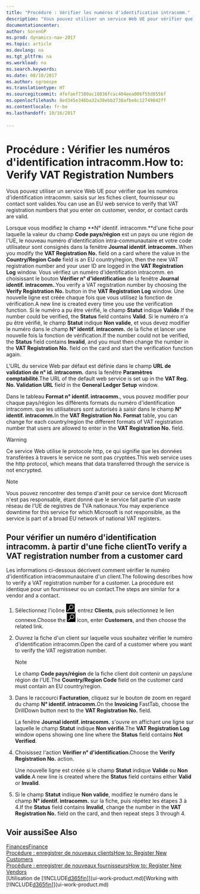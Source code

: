 ```yaml
---
title: "Procédure : Vérifier les numéros d'identification intracomm."
description: "Vous pouvez utiliser un service Web UE pour vérifier que les numéros d'identification intracomm. saisis sur les fiches client, fournisseur ou contact sont valides."
documentationcenter: 
author: SorenGP
ms.prod: dynamics-nav-2017
ms.topic: article
ms.devlang: na
ms.tgt_pltfrm: na
ms.workload: na
ms.search.keywords: 
ms.date: 08/10/2017
ms.author: sgroespe
ms.translationtype: HT
ms.sourcegitcommit: 4fefaef7380ac10836fcac404eea006f55d8556f
ms.openlocfilehash: 8ed345e346ba32a38ebb2738afbe6c12749842ff
ms.contentlocale: fr-be
ms.lasthandoff: 10/16/2017

---
```

# <a name="how-to-verify-vat-registration-numbers"></a><span data-ttu-id="f9c81-103">Procédure : Vérifier les numéros d'identification intracomm.</span><span class="sxs-lookup"><span data-stu-id="f9c81-103">How to: Verify VAT Registration Numbers</span></span>
<span data-ttu-id="f9c81-104">Vous pouvez utiliser un service Web UE pour vérifier que les numéros d'identification intracomm. saisis sur les fiches client, fournisseur ou contact sont valides.</span><span class="sxs-lookup"><span data-stu-id="f9c81-104">You can use an EU web service to verify that VAT registration numbers that you enter on customer, vendor, or contact cards are valid.</span></span>  

 <span data-ttu-id="f9c81-105">Lorsque vous modifiez le champ **N° identif. intracomm.**d'une fiche pour laquelle la valeur du champ **Code pays/région** est un pays ou une région de l'UE, le nouveau numéro d'identification intra-communautaire et votre code utilisateur sont consignés dans la fenêtre **Journal identif. intracomm.**.</span><span class="sxs-lookup"><span data-stu-id="f9c81-105">When you modify the **VAT Registration No.** field on a card where the value in the **Country/Region Code** field is an EU country/region, then the new VAT registration number and your user ID are logged in the **VAT Registration Log** window.</span></span> <span data-ttu-id="f9c81-106">Vous vérifiez un numéro d'identification intracomm. en choisissant le bouton **Vérifier n° d'identification** de la fenêtre **Journal identif. intracomm.**.</span><span class="sxs-lookup"><span data-stu-id="f9c81-106">You verify a VAT registration number by choosing the **Verify Registration No.** button in the **VAT Registration Log** window.</span></span> <span data-ttu-id="f9c81-107">Une nouvelle ligne est créée chaque fois que vous utilisez la fonction de vérification.</span><span class="sxs-lookup"><span data-stu-id="f9c81-107">A new line is created every time you use the verification function.</span></span> <span data-ttu-id="f9c81-108">Si le numéro a pu être vérifié, le champ **Statut** indique **Valide**.</span><span class="sxs-lookup"><span data-stu-id="f9c81-108">If the number could be verified, the **Status** field contains **Valid**.</span></span> <span data-ttu-id="f9c81-109">Si le numéro n'a pu être vérifié, le champ **Statut** indique **Non valide**, et vous devez modifier le numéro dans le champ **N° identif. intracomm.** de la fiche et lancer une nouvelle fois la fonction de vérification.</span><span class="sxs-lookup"><span data-stu-id="f9c81-109">If the number could not be verified, the **Status** field contains **Invalid**, and you must then change the number in the **VAT Registration No.** field on the card and start the verification function again.</span></span>  

 <span data-ttu-id="f9c81-110">L'URL du service Web par défaut est définie dans le champ **URL de validation de n° id. intracomm.** dans la fenêtre **Paramètres comptabilité**.</span><span class="sxs-lookup"><span data-stu-id="f9c81-110">The URL of the default web service is set up in the **VAT Reg. No. Validation URL** field in the **General Ledger Setup** window.</span></span>  

 <span data-ttu-id="f9c81-111">Dans le tableau **Format n° identif. intracomm.**, vous pouvez modifier pour chaque pays/région les différents formats du numéro d'identification intracomm. que les utilisateurs sont autorisés à saisir dans le champ **N° identif. intracomm.**</span><span class="sxs-lookup"><span data-stu-id="f9c81-111">In the **VAT Registration No. Format** table, you can change for each country/region the different formats of VAT registration number that users are allowed to enter in the **VAT Registration No.** field.</span></span>  

> [!WARNING]  
>  <span data-ttu-id="f9c81-112">Ce service Web utilise le protocole http, ce qui signifie que les données transférées à travers le service ne sont pas cryptées.</span><span class="sxs-lookup"><span data-stu-id="f9c81-112">This web service uses the http protocol, which means that data transferred through the service is not encrypted.</span></span>  

> [!NOTE]  
>  <span data-ttu-id="f9c81-113">Vous pouvez rencontrer des temps d'arrêt pour ce service dont Microsoft n'est pas responsable, étant donné que le service fait partie d'un vaste réseau de l'UE de registres de TVA nationaux.</span><span class="sxs-lookup"><span data-stu-id="f9c81-113">You may experience downtime for this service for which Microsoft is not responsible, as the service is part of a broad EU network of national VAT registers.</span></span>  

## <a name="to-verify-a-vat-registration-number-from-a-customer-card"></a><span data-ttu-id="f9c81-114">Pour vérifier un numéro d'identification intracomm. à partir d'une fiche client</span><span class="sxs-lookup"><span data-stu-id="f9c81-114">To verify a VAT registration number from a customer card</span></span>  
<span data-ttu-id="f9c81-115">Les informations ci-dessous décrivent comment vérifier le numéro d'identification intracommunautaire d'un client.</span><span class="sxs-lookup"><span data-stu-id="f9c81-115">The following describes how to verify a VAT registration number for a customer.</span></span> <span data-ttu-id="f9c81-116">La procédure est identique pour un fournisseur ou un contact.</span><span class="sxs-lookup"><span data-stu-id="f9c81-116">The steps are similar for a vendor and a contact.</span></span>   
1.  <span data-ttu-id="f9c81-117">Sélectionnez l'icône ![Page ou état pour la recherche](media/ui-search/search_small.png "Page ou état pour la recherche"), entrez **Clients**, puis sélectionnez le lien connexe.</span><span class="sxs-lookup"><span data-stu-id="f9c81-117">Choose the ![Search for Page or Report](media/ui-search/search_small.png "Search for Page or Report icon") icon, enter **Customers**, and then choose the related link.</span></span>  

2.  <span data-ttu-id="f9c81-118">Ouvrez la fiche d'un client sur laquelle vous souhaitez vérifier le numéro d'identification intracomm.</span><span class="sxs-lookup"><span data-stu-id="f9c81-118">Open the card of a customer where you want to verify the VAT registration number.</span></span>  

    > [!NOTE]  
    >  <span data-ttu-id="f9c81-119">Le champ **Code pays/région** de la fiche client doit contenir un pays/une région de l'UE.</span><span class="sxs-lookup"><span data-stu-id="f9c81-119">The **Country/Region Code** field on the customer card must contain an EU country/region.</span></span>  
3.  <span data-ttu-id="f9c81-120">Dans le raccourci **Facturation**, cliquez sur le bouton de zoom en regard du champ **N° identif. intracomm.**</span><span class="sxs-lookup"><span data-stu-id="f9c81-120">On the **Invoicing** FastTab, choose the DrillDown button next to the **VAT Registration No.** field.</span></span>  

    <span data-ttu-id="f9c81-121">La fenêtre **Journal identif. intracomm.** s'ouvre en affichant une ligne sur laquelle le champ **Statut** indique **Non vérifié**.</span><span class="sxs-lookup"><span data-stu-id="f9c81-121">The **VAT Registration Log** window opens showing one line where the **Status** field contains **Not Verified**.</span></span>  
4.  <span data-ttu-id="f9c81-122">Choisissez l'action **Vérifier n° d'identification**.</span><span class="sxs-lookup"><span data-stu-id="f9c81-122">Choose the **Verify Registration No.** action.</span></span>  

     <span data-ttu-id="f9c81-123">Une nouvelle ligne est créée si le champ **Statut** indique **Valide** ou **Non valide**.</span><span class="sxs-lookup"><span data-stu-id="f9c81-123">A new line is created where the **Status** field contains either **Valid** or **Invalid**.</span></span>  
5.  <span data-ttu-id="f9c81-124">Si le champ **Statut** indique **Non valide**, modifiez le numéro dans le champ **N° identif. intracomm.** sur la fiche, puis répétez les étapes 3 à 4.</span><span class="sxs-lookup"><span data-stu-id="f9c81-124">If the **Status** field contains **Invalid**, change the number in the **VAT Registration No.** field on the card, and then repeat steps 3 through 4.</span></span>  

## <a name="see-also"></a><span data-ttu-id="f9c81-125">Voir aussi</span><span class="sxs-lookup"><span data-stu-id="f9c81-125">See Also</span></span>  
[<span data-ttu-id="f9c81-126">Finances</span><span class="sxs-lookup"><span data-stu-id="f9c81-126">Finance</span></span>](finance.md)  
[<span data-ttu-id="f9c81-127">Procédure : enregistrer de nouveaux clients</span><span class="sxs-lookup"><span data-stu-id="f9c81-127">How to: Register New Customers</span></span>](sales-how-register-new-customers.md)  
[<span data-ttu-id="f9c81-128">Procédure : enregistrer de nouveaux fournisseurs</span><span class="sxs-lookup"><span data-stu-id="f9c81-128">How to: Register New Vendors</span></span>](purchasing-how-register-new-vendors.md)  
<span data-ttu-id="f9c81-129">[Utilisation de [!INCLUDE[d365fin](includes/d365fin_md.md)]](ui-work-product.md)</span><span class="sxs-lookup"><span data-stu-id="f9c81-129">[Working with [!INCLUDE[d365fin](includes/d365fin_md.md)]](ui-work-product.md)</span></span>


